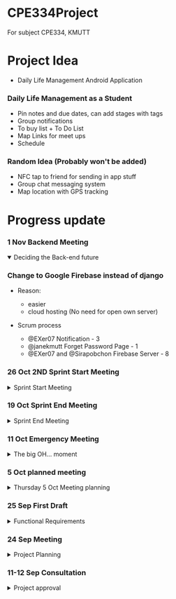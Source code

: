 # CPE334Project
For subject CPE334, KMUTT

# Project Idea
- Daily Life Management Android Application

### Daily Life Management as a Student
- Pin notes and due dates, can add stages with tags
- Group notifications
- To buy list + To Do List 
- Map Links for meet ups
- Schedule

### Random Idea (Probably won't be added)
- NFC tap to friend for sending in app stuff
- Group chat messaging system
- Map location with GPS tracking

# Progress update

### 1 Nov Backend Meeting
<details open>
<summary>Deciding the Back-end future</summary>

### Change to Google Firebase instead of django
- Reason:
    - easier
    - cloud hosting (No need for open own server)

- Scrum process
    - @EXer07 Notification - 3
    - @janekmutt Forget Password Page - 1
    - @EXer07 and @Sirapobchon Firebase Server - 8

</details>

### 26 Oct 2ND Sprint Start Meeting
<details>
<summary>Sprint Start Meeting</summary>

- Scrum process
    -  Sprints
        - 26 Oct - 2 Nov
            - Scoring and Scrum Planning
            - @pppcyd To Buy-list - 3
            - @janekmutt Value Calculator - 2
            - @janekmutt Home page continue - 1
            - @WangSonicS Calendar that can hold reminders - 8
            - @EXer07 and @Sirapobchon backend stuff for all page - alot
            - @everyone Whoever is free, start making a report
    
- The work should be completed more than 80% because if not it will not be completed in time.

</details>

### 19 Oct Sprint End Meeting
<details>
<summary>Sprint End Meeting</summary>

- Scrum process
    -  Sprints
        - 6 Oct - 19 Oct
            - Login and Signup Page @EXer07 
                - Score 3 remaining 2 point
                - Need Link Page and Backend @Sirapobchon
            - To-Do List @pppcyd
                - Score 2 remaining 1 point
                - Remaining Backend @Sirapobchon
            - Home page @janekmutt
                - Score 2 remaining 1 point
                - Icon instead of picture
            - Connecting Page
                - Come from Home Page of Jane
                - Waiting for Jane to be done with Home page
                - Scoring up to 8
        - 26 Oct - 2 Nov
        - 3 Nov - 15 Nov
        - 17 Nov - 28 Nov
    - Requirement Calculation score
        - Home page - 3
            - Connecting Page (Continuation from Home Page)
        - Login and Signup Page - 5
        - To-Do List and To-Buy List - 3
        - Price and Value Calculation - 2
        - Calendar - 8
        - Notification - 5
    - Next sprint planning
        - Starting 26 Oct due to Midterm test

</details>

### 11 Oct Emergency Meeting
<details>
<summary>The big OH... moment</summary>

@Sirapobchon had discovered that flet(UI) could only be run as one file. 
<img src="reference/image.png" alt="OMG" width="20px">
No dividing into multiple .py files to run. 
Only import to be page run in the main.py file.
Meeting for letting everyone know that the files format will probably needed to be changes. 
<img src="reference/image-1.png" alt="fake-smile" width="20px">

- Need fixing
    - login.py
    - main.py
    - django
        - settings.py
        - urls.py
        - user app
            - models.py
            - views.py

</details>

### 5 Oct planned meeting
<details>
<summary>Thursday 5 Oct Meeting planning</summary>

- Main Function to be done
    - To do list 
    - To buy list 
        - Total price calculation
    - Notification
    - Calendar
        - With note 
    - Login and Signup page 
    - Price Budget Calculate
        - New idea

- New Functional Requirements:
    - Login and Signup Page:
        - Users should be able to create an account with a username and password.
        - Existing users should be able to log in securely.
        - There should be password recovery options (e.g., email verification, security questions).
        - User authentication should be secure and protect user data.
    - To-Do List and To-Buy List:
        - Users should be able to create, edit, and delete tasks.
        - Each task should have a title, description, due date, and priority.
        - Tasks should be organized by categories or projects.
        - Users should be able to mark tasks as completed.
        - There should be a way to filter and sort tasks (e.g., by due date or priority).
        - Users should receive notifications or reminders for upcoming tasks.
        - Users should be able to create a shopping list.
        - Each item on the list should have a name, quantity, and optional notes.
        - Users should be able to mark items as purchased or delete them.
        - There should be a way to categorize items (e.g., groceries, household items).
    - Price and Value Calculation:
        - Users should be able to input prices and quantities of items.
        - The application should calculate the total cost and provide a breakdown.
        - Users should be able to calculate the value of items (e.g., investments, assets).
        - There should be support for different currencies or units of measurement.
    - Calendar:
        - Users should be able to add events/appointments to the calendar.
        - Each event should have a title, date, time, location, and notes.
        - Users should be able to view their calendar by day, week, or month.
        - Calendar should support recurring events (e.g., weekly meetings).
        - Users should have the option to set reminders for calendar events.
    - Notification:
        - Users should receive notifications for various events (e.g., task deadlines, calendar events).
        - Notifications should support multiple platforms (e.g., mobile notifications, email notifications).
        - Users should have the option to customize notification preferences (e.g., sound, vibration).

- Scrum process
    - @pppcyd Scrum Master
    - 2 Week of Sprint Length
    - 4 Sprints
        - 6 Oct - 19 Oct
            - Login and Signup Page @EXer07
            - To-Do List and To-Buy List @pppcyd
            - Home page @janekmutt
        - 20 Oct - 2 Nov
        - 3 Nov - 15 Nov
        - 17 Nov - 28 Nov
    - Requirement Calculation score
         - Login and Signup Page - 5
         - To-Do List and To-Buy List - 3
         - Price and Value Calculation - 2
         - Calendar - 8
         - Notification - 5

- Theme template deciding
    - Font theme
        - SF Pro https://developer.apple.com/fonts/
    - Color theme
        - <img src="reference/theme.png" alt="reference theme" width="600" height="auto">
        - #86E3CE
        - #D6E6A5
        - #FFDD94
        - #FA897B
        - #CCABD8

</details>

### 25 Sep First Draft
<details>
<summary>Functional Requirements</summary>

Functional Requirements:

- User Registration and Profile:
    - Users can create accounts and log in.
    - Users can update their profiles.
- Dashboard:
    - Users see a home screen showing notes, due dates and notifications.
- Notes and Tasks:
    - Users can create, edit, and delete notes.
    - Tasks can be organised with stages and tags.
    - Tasks have priorities and deadlines.
    - There's a to-do list for tasks.
- Groups and Notifications:
    - Users can create and join groups.
    - Groups support announcements and notifications.
- Shopping List:
    - Users can create shopping lists.
    - Easy item management and reminders.
- Map Integration:
    - Users can share map links.
- Schedule and Calendar:
    - Users have a calendar for events.
    - Events support reminders.
- Settings and Security:
    - Users can customise app settings.
    - Ensure data security and privacy.
- Offline Mode:
    - App works offline with basic features.
- Data Backup and Sync:
    - Users can back up and sync data.
- Feedback and Support:
    - Users can provide feedback.
    - Include a help section.
- Documentation:
    - Provide a user manual.

</details>

### 24 Sep Meeting
<details>
<summary>Project Planning</summary>

- Project name
    - *INSERT COOL CATCHY NAME HERE*
    - LifeHack (Backup Name)
- Appication
    - Android compile
        - https://youtu.be/NA2R7zagNzM?si=B_tl8xjbMyA8Ls27
    - Flutter(Flet) (UI) - @Sirapobchon,@pppcyd,@janekmutt,@EXer07
        - Python Language
        - https://www.codesass.com/blog/articles/flet      
    - Django (Backend) - @Sirapobchon,@EXer07,@WangSonicS
        - https://devhub.in.th/blog/django-python
- UI Designing (Flet)
    - Notification
        - https://youtu.be/dhQ-zPErVgQ?si=KPA64J1p7gnu7JXC
    - To Do List
        - https://youtu.be/qRqxAUC_4oA?si=GD1teHgYMIzd__Xe
    - Learning Playlist
        - https://youtube.com/playlist?list=PLIYV27zh-hBEcu70pkUkdbwrJuKqdQ9tK&si=RCJESJDf4saLO4rm
- Github Progress update
    - Only me probably
    - For version keeping
    - Because "Coding"

</details>

### 11-12 Sep Consultation
<details>
<summary>Project approval</summary>

- Daily Life Management as a Student Project approval

</details>

